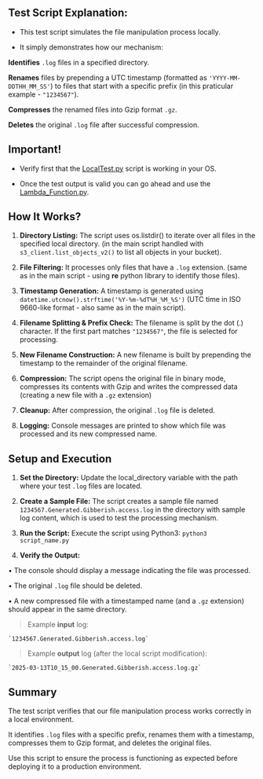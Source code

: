 ## Test Script Explanation:

- This test script simulates the file manipulation process locally.
  
- It simply demonstrates how our mechanism:
  
**Identifies** `.log` files in a specified directory.

**Renames** files by prepending a UTC timestamp (formatted as `'YYYY-MM-DDTHH_MM_SS'`) to files that start with a 	specific prefix (in this praticular example - `"1234567"`).

**Compresses** the renamed files into Gzip format `.gz`.

**Deletes** the original `.log` file after successful compression.


## Important!

- Verify first that the [LocalTest.py](LocalTest.py) script is working in your OS.

- Once the test output is valid you can go ahead and use the [Lambda_Function.py](../Lambda_Function.py).


## How It Works?

1. **Directory Listing:**
	The script uses os.listdir() to iterate over all files in the specified local directory.
(in the main script handled with `s3_client.list_objects_v2()` to list all objects in your bucket).

2. **File Filtering:**
	It processes only files that have a `.log` extension.
(same as in the main script - using **re** python library to identify those files).

3. **Timestamp Generation:**
	A timestamp is generated using `datetime.utcnow().strftime('%Y-%m-%dT%H_%M_%S')`
	(UTC time in ISO 9660-like format - also same as in the main script).

4. **Filename Splitting & Prefix Check:**
	The filename is split by the dot (.) character.
	If the first part matches `"1234567"`, the file is selected for processing.

5. **New Filename Construction:**
	A new filename is built by prepending the timestamp to the remainder of the original filename.

6. **Compression:**
	The script opens the original file in binary mode, compresses its contents with Gzip and writes the compressed data (creating a new file with a `.gz` extension)

7. **Cleanup:**
	After compression, the original `.log` file is deleted.

8. **Logging:**
	Console messages are printed to show which file was processed and its new compressed name.


## Setup and Execution

1. **Set the Directory:**
	Update the local_directory variable with the path where your test `.log` files are located.

2. **Create a Sample File:**
	The script creates a sample file named `1234567.Generated.Gibberish.access.log` in the directory with sample log 	content, which is used to test the processing mechanism.

3. **Run the Script:**
	Execute the script using Python3:
	`
	python3 script_name.py
	`
4. **Verify the Output:**

• The console should display a message indicating the file was processed.

• The original `.log` file should be deleted.

• A new compressed file with a timestamped name (and a `.gz` extension) should appear in the same directory.

>Example **input** log:

	`1234567.Generated.Gibberish.access.log`

>Example **output** log (after the local script modification):

	`2025-03-13T10_15_00.Generated.Gibberish.access.log.gz`

## Summary

The test script verifies that our file manipulation process works correctly in a local environment.

It identifies `.log` files with a specific prefix, renames them with a timestamp, compresses them to Gzip format, and deletes the original files.

Use this script to ensure the process is functioning as expected before deploying it to a production environment.
